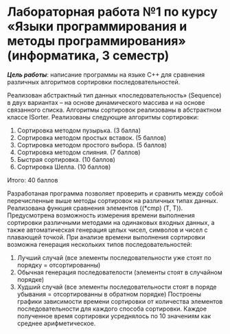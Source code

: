 # Лабораторная работа №1 по курсу «Языки программирования и методы программирования» (информатика, 3 семестр)

 **_Цель работы_**: написание программы на языке C++ для сравнения различных алгоритмов сортировки последовательностей.

Реализован абстрактный тип данных «последовательность» (Sequence) в двух вариантах – на основе динамического массива и на основе связанного списка. Алгоритмы сортировок реализованы в абстрактном классе ISorter.
Реализованы следующие алгоритмы сортировки:
1.	Сортировка методом пузырька. (3 балла)
2.	Сортировка методом простых вставок. (5 баллов)
3.	Сортировка методом простого выбора. (5 баллов)
4.	Сортировка методом слияния. (7 баллов)
5.	Быстрая сортировка. (10 баллов)
6.	Сортировка Шелла. (10 баллов)

Итого: 40 баллов

Разработаная программа позволяет проверить и сравнить между собой перечисленные выше методы сортировок на различных типах данных. Реализована функция сравнения элементов ((*cmp) (T, T)). Предусмотрена возможность измерения времени выполнения сортировки различными методами на одинаковых входных данных, а также автоматическая генерация целых чисел, символов и чисел с плавающей точкой.
При анализе времени выполнения сортировки возможна генерация нескольких типов последовательностей:
1.	Лучший случай (все элементы последовательности уже стоят по порядку = отсортированны)
2.	Обычная генерация последователости (элементы стоят в случайном порядке)
3.	Худший случай (все элементы последовательности стоят в поряде убывания = отсортированны в обратном порядке)
Построены графики зависимости времени сортировки от количества элементов последовательности для каждого способа сортировки. 
Каждое полученное время сортировки усреднялось по 10 значениям как среднее арифметическое.

